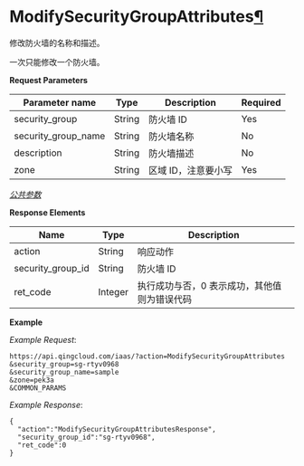 ---
---

# ModifySecurityGroupAttributes[¶](#modifysecuritygroupattributes "永久链接至标题")

修改防火墙的名称和描述。

一次只能修改一个防火墙。

**Request Parameters**

| Parameter name | Type | Description | Required |
| --- | --- | --- | --- |
| security_group | String | 防火墙 ID | Yes |
| security_group_name | String | 防火墙名称 | No |
| description | String | 防火墙描述 | No |
| zone | String | 区域 ID，注意要小写 | Yes |

[_公共参数_](../../common/parameters.html#api-common-parameters)

**Response Elements**

| Name | Type | Description |
| --- | --- | --- |
| action | String | 响应动作 |
| security_group_id | String | 防火墙 ID |
| ret_code | Integer | 执行成功与否，0 表示成功，其他值则为错误代码 |

**Example**

_Example Request_:

```
https://api.qingcloud.com/iaas/?action=ModifySecurityGroupAttributes
&security_group=sg-rtyv0968
&security_group_name=sample
&zone=pek3a
&COMMON_PARAMS
```

_Example Response_:

```
{
  "action":"ModifySecurityGroupAttributesResponse",
  "security_group_id":"sg-rtyv0968",
  "ret_code":0
}
```
